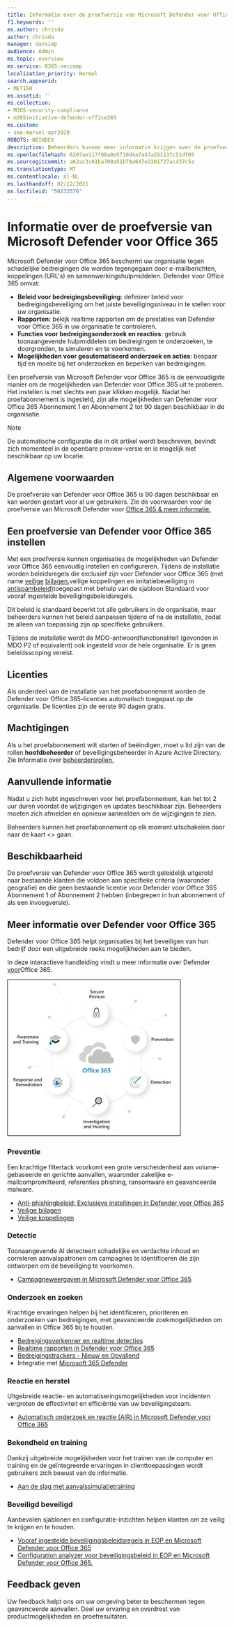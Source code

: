 ```yaml
---
title: Informatie over de proefversie van Microsoft Defender voor Office 365
f1.keywords: ''
ms.author: chrisda
author: chrisda
manager: dansimp
audience: Admin
ms.topic: overview
ms.service: O365-seccomp
localization_priority: Normal
search.appverid:
- MET150
ms.assetid: ''
ms.collection:
- M365-security-compliance
- m365initiative-defender-office365
ms.custom:
- seo-marvel-apr2020
ROBOTS: NOINDEX
description: Beheerders kunnen meer informatie krijgen over de proefversie van Microsoft Defender voor Office 365
ms.openlocfilehash: 6207ae117f06a0e5f10d4a7a47a251137c51df05
ms.sourcegitcommit: a62ac3c01ba700a51b78a647e2301f27ac437c5a
ms.translationtype: MT
ms.contentlocale: nl-NL
ms.lasthandoff: 02/12/2021
ms.locfileid: "50233576"
---
```

# <a name="about-the-microsoft-defender-for-office-365-trial"></a>Informatie over de proefversie van Microsoft Defender voor Office 365

Microsoft Defender voor Office 365 beschermt uw organisatie tegen schadelijke bedreigingen die worden tegengegaan door e-mailberichten, koppelingen (URL's) en samenwerkingshulpmiddelen. Defender voor Office 365 omvat:

- **Beleid voor bedreigingsbeveiliging**: definieer beleid voor bedreigingsbeveiliging om het juiste beveiligingsniveau in te stellen voor uw organisatie.
- **Rapporten:** bekijk realtime rapporten om de prestaties van Defender voor Office 365 in uw organisatie te controleren.
- **Functies voor bedreigingsonderzoek en reacties**: gebruik toonaangevende hulpmiddelen om bedreigingen te onderzoeken, te doorgronden, te simuleren en te voorkomen.
- **Mogelijkheden voor geautomatiseerd onderzoek en acties**: bespaar tijd en moeite bij het onderzoeken en beperken van bedreigingen.

Een proefversie van Microsoft Defender voor Office 365 is de eenvoudigste manier om de mogelijkheden van Defender voor Office 365 uit te proberen. Het instellen is met slechts een paar klikken mogelijk. Nadat het proefabonnement is ingesteld, zijn alle mogelijkheden van Defender voor Office 365 Abonnement 1 en Abonnement 2 tot 90 dagen beschikbaar in de organisatie.

> [!NOTE]
> De automatische configuratie die in dit artikel wordt beschreven, bevindt zich momenteel in de openbare preview-versie en is mogelijk niet beschikbaar op uw locatie.

## <a name="terms-and-conditions"></a>Algemene voorwaarden

De proefversie van Defender voor Office 365 is 90 dagen beschikbaar en kan worden gestart voor al uw gebruikers. Zie de voorwaarden voor de proefversie van Microsoft Defender voor [Office 365 & meer informatie.](defender-for-office-365-trial-terms-and-conditions.md)

## <a name="set-up-a-defender-for-office-365-trial"></a>Een proefversie van Defender voor Office 365 instellen

Met een proefversie kunnen organisaties de mogelijkheden van Defender voor Office 365 eenvoudig instellen en configureren. Tijdens de installatie worden beleidsregels die exclusief zijn voor Defender voor Office 365 (met name [veilige](atp-safe-attachments.md) [bijlagen,](atp-safe-links.md)veilige [](preset-security-policies.md)koppelingen en imitatiebeveiliging in [antispambeleid)](set-up-anti-phishing-policies.md#impersonation-settings-in-anti-phishing-policies-in-microsoft-defender-for-office-365)toegepast met behulp van de sjabloon Standaard voor vooraf ingestelde beveiligingsbeleidsregels.

Dit beleid is standaard beperkt tot alle gebruikers in de organisatie, maar beheerders kunnen het beleid aanpassen tijdens of na de installatie, zodat ze alleen van toepassing zijn op specifieke gebruikers.

Tijdens de installatie wordt de MDO-antwoordfunctionaliteit (gevonden in MDO P2 of equivalent) ook ingesteld voor de hele organisatie. Er is geen beleidsscoping vereist.

## <a name="licensing"></a>Licenties

Als onderdeel van de installatie van het proefabonnement worden de Defender voor Office 365-licenties automatisch toegepast op de organisatie. De licenties zijn de eerste 90 dagen gratis.

## <a name="permissions"></a>Machtigingen

Als u het proefabonnement wilt starten of beëindigen,  moet u lid zijn van de rollen **hoofdbeheerder** of beveiligingsbeheerder in Azure Active Directory. Zie Informatie over [beheerdersrollen.](https://docs.microsoft.com/microsoft-365/admin/add-users/about-admin-roles)

## <a name="additional-information"></a>Aanvullende informatie

Nadat u zich hebt ingeschreven voor het proefabonnement, kan het tot 2 uur duren voordat de wijzigingen en updates beschikbaar zijn. Beheerders moeten zich afmelden en opnieuw aanmelden om de wijzigingen te zien.

Beheerders kunnen het proefabonnement op elk moment uitschakelen door naar de kaart <> gaan.

## <a name="availability"></a>Beschikbaarheid

De proefversie van Defender voor Office 365 wordt geleidelijk uitgerold naar bestaande klanten die voldoen aan specifieke criteria (waaronder geografie) en die geen bestaande licentie voor Defender voor Office 365 Abonnement 1 of Abonnement 2 hebben (inbegrepen in hun abonnement of als een invoegversie).

## <a name="learn-more-about-defender-for-office-365"></a>Meer informatie over Defender voor Office 365

Defender voor Office 365 helpt organisaties bij het beveiligen van hun bedrijf door een uitgebreide reeks mogelijkheden aan te bieden.

In deze interactieve handleiding vindt u meer informatie over Defender [voor](https://techcommunity.microsoft.com/t5/video-hub/protect-your-organization-with-microsoft-365-defender/m-p/1671189)Office 365.

![Conceptuele diagram van Microsoft Defender voor Office 365](../../media/microsoft-defender-for-office-365.png)

### <a name="prevention"></a>Preventie

Een krachtige filtertack voorkomt een grote verscheidenheid aan volume-gebaseerde en gerichte aanvallen, waaronder zakelijke e-mailcompromitteerd, referenties phishing, ransomware en geavanceerde malware.

- [Anti-phishingbeleid: Exclusieve instellingen in Defender voor Office 365](set-up-anti-phishing-policies.md#exclusive-settings-in-anti-phishing-policies-in-microsoft-defender-for-office-365)
- [Veilige bijlagen](atp-safe-attachments.md)
- [Veilige koppelingen](atp-safe-links.md)

### <a name="detection"></a>Detectie

Toonaangevende AI detecteert schadelijke en verdachte inhoud en correleren aanvalspatronen om campagnes te identificeren die zijn ontworpen om de beveiliging te voorkomen.

- [Campagneweergaven in Microsoft Defender voor Office 365](campaigns.md)

### <a name="investigation-and-hunting"></a>Onderzoek en zoeken

Krachtige ervaringen helpen bij het identificeren, prioriteren en onderzoeken van bedreigingen, met geavanceerde zoekmogelijkheden om aanvallen in Office 365 bij te houden.

- [Bedreigingsverkenner en realtime detecties](threat-explorer.md)
- [Realtime rapporten in Defender voor Office 365](view-reports-for-atp.md)
- [Bedreigingstrackers - Nieuw en Opvallend](threat-trackers.md)
- Integratie met [Microsoft 365 Defender](https://docs.microsoft.com/microsoft-365/security/mtp/microsoft-threat-protection)

### <a name="response-and-remediation"></a>Reactie en herstel

Uitgebreide reactie- en automatiseringsmogelijkheden voor incidenten vergroten de effectiviteit en efficiëntie van uw beveiligingsteam.

- [Automatisch onderzoek en reactie (AIR) in Microsoft Defender voor Office 365](office-365-air.md)

### <a name="awareness-and-training"></a>Bekendheid en training

Dankzij uitgebreide mogelijkheden voor het trainen van de computer en training en de geïntegreerde ervaringen in clienttoepassingen wordt gebruikers zich bewust van de informatie.

- [Aan de slag met aanvalssimulatietraining](attack-simulation-training-get-started.md)

### <a name="secure-posture"></a>Beveiligd beveiligd

Aanbevolen sjablonen en configuratie-inzichten helpen klanten om ze veilig te krijgen en te houden.

- [Vooraf ingestelde beveiligingsbeleidsregels in EOP en Microsoft Defender voor Office 365](preset-security-policies.md)
- [Configuration analyzer voor beveiligingsbeleid in EOP en Microsoft Defender voor Office 365.](configuration-analyzer-for-security-policies.md)

## <a name="give-feedback"></a>Feedback geven

Uw feedback helpt ons om uw omgeving beter te beschermen tegen geavanceerde aanvallen. Deel uw ervaring en overdrest van productmogelijkheden en proefresultaten.

